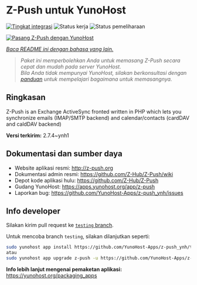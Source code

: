 <!--
N.B.: README ini dibuat secara otomatis oleh <https://github.com/YunoHost/apps/tree/master/tools/readme_generator>
Ini TIDAK boleh diedit dengan tangan.
-->

# Z-Push untuk YunoHost

[![Tingkat integrasi](https://apps.yunohost.org/badge/integration/z-push)](https://ci-apps.yunohost.org/ci/apps/z-push/)
![Status kerja](https://apps.yunohost.org/badge/state/z-push)
![Status pemeliharaan](https://apps.yunohost.org/badge/maintained/z-push)

[![Pasang Z-Push dengan YunoHost](https://install-app.yunohost.org/install-with-yunohost.svg)](https://install-app.yunohost.org/?app=z-push)

*[Baca README ini dengan bahasa yang lain.](./ALL_README.md)*

> *Paket ini memperbolehkan Anda untuk memasang Z-Push secara cepat dan mudah pada server YunoHost.*  
> *Bila Anda tidak mempunyai YunoHost, silakan berkonsultasi dengan [panduan](https://yunohost.org/install) untuk mempelajari bagaimana untuk memasangnya.*

## Ringkasan

Z-Push is an Exchange ActiveSync fronted written in PHP which lets you synchronize emails (IMAP/SMTP backend) and calendar/contacts (cardDAV and caldDAV backend)


**Versi terkirim:** 2.7.4~ynh1
## Dokumentasi dan sumber daya

- Website aplikasi resmi: <http://z-push.org>
- Dokumentasi admin resmi: <https://github.com/Z-Hub/Z-Push/wiki>
- Depot kode aplikasi hulu: <https://github.com/Z-Hub/Z-Push>
- Gudang YunoHost: <https://apps.yunohost.org/app/z-push>
- Laporkan bug: <https://github.com/YunoHost-Apps/z-push_ynh/issues>

## Info developer

Silakan kirim pull request ke [`testing` branch](https://github.com/YunoHost-Apps/z-push_ynh/tree/testing).

Untuk mencoba branch `testing`, silakan dilanjutkan seperti:

```bash
sudo yunohost app install https://github.com/YunoHost-Apps/z-push_ynh/tree/testing --debug
atau
sudo yunohost app upgrade z-push -u https://github.com/YunoHost-Apps/z-push_ynh/tree/testing --debug
```

**Info lebih lanjut mengenai pemaketan aplikasi:** <https://yunohost.org/packaging_apps>
